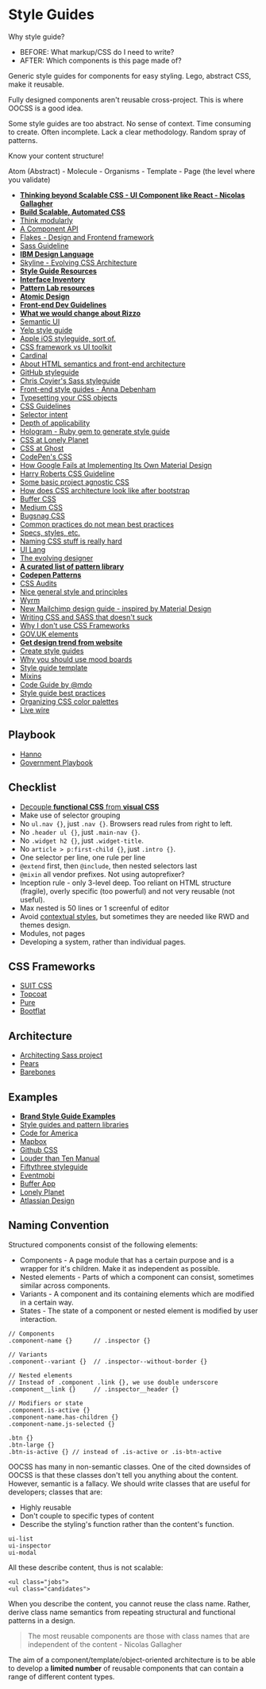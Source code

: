 # Style Guides

Why style guide?

* BEFORE: What markup/CSS do I need to write?
* AFTER: Which components is this page made of?

Generic style guides for components for easy styling. Lego, abstract CSS, make it reusable.

Fully designed components aren't reusable cross-project. This is where OOCSS is a good idea.

Some style guides are too abstract. No sense of context. Time consuming to create. Often incomplete. Lack a clear methodology. Random spray of patterns.

Know your content structure!

Atom (Abstract) - Molecule - Organisms - Template - Page (the level where you validate)

* [**Thinking beyond Scalable CSS - UI Component like React - Nicolas Gallagher**](https://www.youtube.com/watch?v=L8w3v9m6G04)
* [**Build Scalable, Automated CSS**](https://www.youtube.com/watch?v=Tk_0qYEFtAY)
* [Think modularly](http://webstandardssherpa.com/reviews/think-modularly/)
* [A Component API](https://www.youtube.com/watch?v=XNoX1FRZ8kE)
* [Flakes - Design and Frontend framework](http://getflakes.com/index.html)
* [Sass Guideline](http://sass-guidelin.es/)
* [**IBM Design Language**](http://www.ibm.com/design/language/)
* [Skyline - Evolving CSS Architecture](http://skyline.is/)
* [**Style Guide Resources**](http://styleguides.io/)
* [**Interface Inventory**](http://bradfrost.com/blog/post/interface-inventory/)
* [**Pattern Lab resources**](http://patternlab.io/resources.html)
* [**Atomic Design**](https://vimeo.com/109130093)
* [**Front-end Dev Guidelines**](http://tech.tmw.co.uk/code/TMW-frontend-guidelines/)
* [**What we would change about Rizzo**](http://ianfeather.co.uk/what-we-would-change-about-rizzo/)
* [Semantic UI](http://semantic-ui.com/)
* [Yelp style guide](http://www.yelp.com.sg/styleguide)
* [Apple iOS styleguide, sort of.](https://developer.apple.com/library/ios/documentation/UserExperience/Conceptual/UIKitUICatalog/index.html#//apple_ref/doc/uid/TP40012857)
* [CSS framework vs UI toolkit](https://vimeo.com/95734680)
* [Cardinal](http://cardinalcss.com/)
* [About HTML semantics and front-end architecture](http://nicolasgallagher.com/about-html-semantics-front-end-architecture/)
* [GitHub styleguide](https://github.com/styleguide/css)
* [Chris Coyier's Sass styleguide](http://css-tricks.com/sass-style-guide/)
* [Front-end style guides - Anna Debenham](http://24ways.org/2011/front-end-style-guides/)
* [Typesetting your CSS objects](http://www.edenspiekermann.com/blog/typesetting-your-css-objects)
* [CSS Guidelines](https://github.com/csswizardry/CSS-Guidelines)
* [Selector intent](http://csswizardry.com/2012/07/shoot-to-kill-css-selector-intent/)
* [Depth of applicability](http://smacss.com/book/applicability)
* [Hologram - Ruby gem to generate style guide](http://trulia.github.io/hologram/)
* [CSS at Lonely Planet](http://ianfeather.co.uk/css-at-lonely-planet/)
* [CSS at Ghost](http://dev.ghost.org/css-at-ghost/)
* [CodePen's CSS](http://codepen.io/chriscoyier/blog/codepens-css)
* [How Google Fails at Implementing Its Own Material Design](https://medium.com/@CreativeTim/how-google-fails-at-implementing-its-own-material-design-44bbbf9f6c52)
* [Harry Roberts CSS Guideline](http://cssguidelin.es/)
* [Some basic project agnostic CSS](http://ryanmorr.com/project-agnostic-css-declaration-blocks/)
* [How does CSS architecture look like after bootstrap](https://shellycloud.com/blog/2014/10/how-does-our-css-architecture-look-like-after-getting-rid-of-bootstrap?utm_source=designernews&utm_medium=link&utm_campaign=how-does-our-css-architecture-look-like-after-getting-rid-of-bootstrap)
* [Buffer CSS](http://blog.brianlovin.com/buffers-css/)
* [Medium CSS](https://medium.com/@fat/mediums-css-is-actually-pretty-fucking-good-b8e2a6c78b06)
* [Bugsnag CSS](https://bugsnag.com/blog/bugsnags-css-architecture)
* [Common practices do not mean best practices](http://cssmojo.com/think-for-yourself/)
* [Specs, styles, etc.](https://news.layervault.com/stories/32533-ask-dn-how-do-you-prepare-specs-for-your-developers)
* [Naming CSS stuff is really hard](http://seesparkbox.com/foundry/naming_css_stuff_is_really_hard)
* [UI Lang](http://uilang.com/)
* [The evolving designer](http://marcelosomers.com/the-evolving-designer)
* [**A curated list of pattern library**](https://github.com/marcelosomers/pattern-library-directory)
* [**Codepen Patterns**](http://codepen.io/patterns/)
* [CSS Audits](http://alistapart.com/article/css-audits-taking-stock-of-your-code)
* [Nice general style and principles](http://dubizzle.uno/#/content/look/design-principles.html)
* [Wyrm](http://wyrmsass.org/)
* [New Mailchimp design guide - inspired by Material Design](http://mailchimp.com/resources/email-design-guide/)
* [Writing CSS and SASS that doesn't suck](http://ashleynolan.co.uk/blog/writing-css-and-sass-that-doesnt-suck)
* [Why I don't use CSS Frameworks](http://warpspire.com/posts/css-frameworks/)
* [GOV.UK elements](http://govuk-elements.herokuapp.com/)
* [**Get design trend from website**](http://stylifyme.com/)
* [Create style guides](http://designmodo.com/create-style-guides/)
* [Why you should use mood boards](http://blog.yummygum.com/post/102354528229/why-you-should-be-using-mood-boards-in-your-design)
* [Style guide template](http://codyhouse.co/gem/css-style-guide-template/)
* [Mixins](http://juicynex.us/juice/)
* [Code Guide by @mdo](http://codeguide.co/)
* [Style guide best practices](http://bradfrost.com/blog/post/style-guide-best-practices/)
* [Organizing CSS color palettes](https://news.layervault.com/stories/41926-organizing-css-color-palettes)
* [Live wire](http://ngenworks.com/blog/live-wires-better-prototyping/)

## Playbook

* [Hanno](http://playbook.hanno.co/)
* [Government Playbook](http://playbook.cio.gov/)

## Checklist

* [Decouple **functional CSS** from **visual CSS**](http://www.colmtuite.com/a-more-flexible-development-framework)
* Make use of selector grouping
* No `ul.nav {}`, just `.nav {}`. Browsers read rules from right to left.
* No `.header ul {}`, just `.main-nav {}`.
* No `.widget h2 {}`, just `.widget-title`.
* No `article > p:first-child {}`, just `.intro {}`.
* One selector per line, one rule per line
* `@extend` first, then `@include`, then nested selectors last
* `@mixin` all vendor prefixes. Not using autoprefixer?
* Inception rule - only 3-level deep. Too reliant on HTML structure (fragile), overly specific (too powerful) and not very reusable (not useful).
* Max nested is 50 lines or 1 screenful of editor
* Avoid [contextual styles](http://thesassway.com/intermediate/avoid-nested-selectors-for-more-modular-css), but sometimes they are needed like RWD and themes design.
* Modules, not pages
* Developing a system, rather than individual pages.

## CSS Frameworks

* [SUIT CSS](http://suitcss.github.io/)
* [Topcoat](http://topcoat.io/)
* [Pure](http://purecss.io/)
* [Bootflat](http://bootflat.github.io/documentation.html)

## Architecture

* [Architecting Sass project](http://www.sitepoint.com/architecture-sass-project/)
* [Pears](http://pea.rs/)
* [Barebones](http://barebones.paulrobertlloyd.com/)

## Examples

* [**Brand Style Guide Examples**](http://saijogeorge.com/brand-style-guide-examples/)
* [Style guides and pattern libraries](https://gimmebar.com/collection/4ecd439c2f0aaad734000022/front-end-styleguides-and-pattern-libraries)
* [Code for America](http://style.codeforamerica.org/)
* [Mapbox](https://www.mapbox.com/base/)
* [Github CSS](http://markdotto.com/2014/07/23/githubs-css/)
* [Louder than Ten Manual](http://manual.louderthanten.com/)
* [Fiftythree styleguide](http://www.fiftythree.com/styleguide/typography)
* [Eventmobi](https://medium.com/@owdco/how-we-css-at-eventmobi-98a12961c264)
* [Buffer App](https://bufferapp.com/style-guide)
* [Lonely Planet](http://rizzo.lonelyplanet.com/styleguide/design-elements/colours)
* [Atlassian Design](https://design.atlassian.com/latest/)

## Naming Convention

Structured components consist of the following elements:

* Components - A page module that has a certain purpose and is a wrapper for it's children. Make it as independent as possible.
* Nested elements - Parts of which a component can consist, sometimes similar across components.
* Variants - A component and its containing elements which are modified in a certain way.
* States - The state of a component or nested element is modified by user interaction.

```
// Components
.component-name {}      // .inspector {}

// Variants
.component--variant {}  // .inspector--without-border {}

// Nested elements
// Instead of .component .link {}, we use double underscore
.component__link {}     // .inspector__header {}

// Modifiers or state
.component.is-active {}
.component-name.has-children {}
.component-name.js-selected {}
	
.btn {}
.btn-large {}
.btn-is-active {} // instead of .is-active or .is-btn-active
```

OOCSS has many in non-semantic classes. One of the cited downsides of OOCSS is that these classes don't tell you anything about the content. However, semantic is a fallacy. We should write classes that are useful for developers; classes that are:

* Highly reusable
* Don't couple to specific types of content
* Describe the styling's function rather than the content's function.

```
ui-list
ui-inspector
ui-modal
```

All these describe content, thus is not scalable:

    <ul class="jobs">
    <ul class="candidates">

When you describe the content, you cannot reuse the class name. Rather, derive class name semantics from repeating structural and functional patterns in a design.

> The most reusable components are those with class names that are independent of the content - Nicolas Gallagher

The aim of a component/template/object-oriented architecture is to be able to develop a **limited number** of reusable components that can contain a range of different content types.

